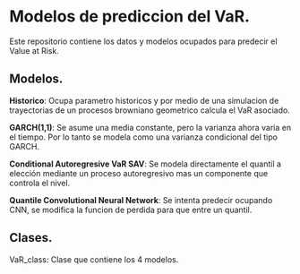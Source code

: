 # Modelos de prediccion del VaR.

Este repositorio contiene los datos y modelos ocupados para predecir el Value at Risk.

## Modelos. 

**Historico**: Ocupa parametro historicos y por medio de una simulacion de trayectorias de un procesos browniano geometrico calcula el VaR asociado. 

**GARCH(1,1)**: Se asume una media constante, pero la varianza ahora varia en el tiempo. Por lo tanto se modela como una varianza condicional del tipo GARCH. 

**Conditional Autoregresive VaR SAV**: Se modela directamente el quantil a elección mediante un proceso autoregresivo mas un componente que controla el nivel. 

**Quantile Convolutional Neural Network**: Se intenta predecir ocupando CNN, se modifica la funcion de perdida para que entre un quantil. 


## Clases.

VaR_class: Clase que contiene los 4 modelos. 


